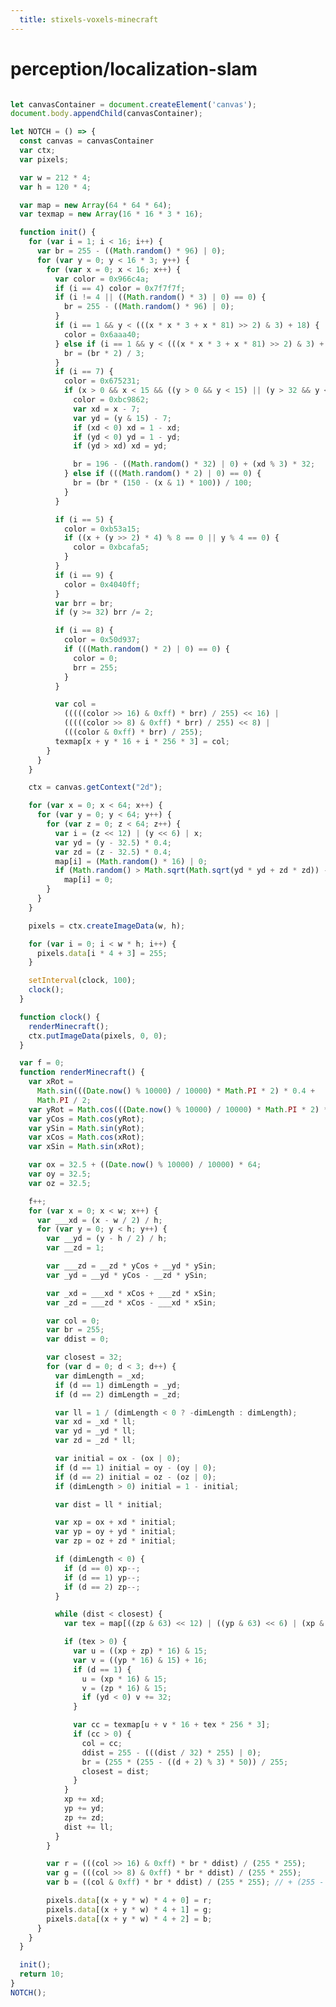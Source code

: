 ```yaml
---
  title: stixels-voxels-minecraft
---
```

# perception/localization-slam



```js

let canvasContainer = document.createElement('canvas');
document.body.appendChild(canvasContainer);

let NOTCH = () => {
  const canvas = canvasContainer
  var ctx;
  var pixels;

  var w = 212 * 4;
  var h = 120 * 4;

  var map = new Array(64 * 64 * 64);
  var texmap = new Array(16 * 16 * 3 * 16);

  function init() {
    for (var i = 1; i < 16; i++) {
      var br = 255 - ((Math.random() * 96) | 0);
      for (var y = 0; y < 16 * 3; y++) {
        for (var x = 0; x < 16; x++) {
          var color = 0x966c4a;
          if (i == 4) color = 0x7f7f7f;
          if (i != 4 || ((Math.random() * 3) | 0) == 0) {
            br = 255 - ((Math.random() * 96) | 0);
          }
          if (i == 1 && y < (((x * x * 3 + x * 81) >> 2) & 3) + 18) {
            color = 0x6aaa40;
          } else if (i == 1 && y < (((x * x * 3 + x * 81) >> 2) & 3) + 19) {
            br = (br * 2) / 3;
          }
          if (i == 7) {
            color = 0x675231;
            if (x > 0 && x < 15 && ((y > 0 && y < 15) || (y > 32 && y < 47))) {
              color = 0xbc9862;
              var xd = x - 7;
              var yd = (y & 15) - 7;
              if (xd < 0) xd = 1 - xd;
              if (yd < 0) yd = 1 - yd;
              if (yd > xd) xd = yd;

              br = 196 - ((Math.random() * 32) | 0) + (xd % 3) * 32;
            } else if (((Math.random() * 2) | 0) == 0) {
              br = (br * (150 - (x & 1) * 100)) / 100;
            }
          }

          if (i == 5) {
            color = 0xb53a15;
            if ((x + (y >> 2) * 4) % 8 == 0 || y % 4 == 0) {
              color = 0xbcafa5;
            }
          }
          if (i == 9) {
            color = 0x4040ff;
          }
          var brr = br;
          if (y >= 32) brr /= 2;

          if (i == 8) {
            color = 0x50d937;
            if (((Math.random() * 2) | 0) == 0) {
              color = 0;
              brr = 255;
            }
          }

          var col =
            (((((color >> 16) & 0xff) * brr) / 255) << 16) |
            (((((color >> 8) & 0xff) * brr) / 255) << 8) |
            (((color & 0xff) * brr) / 255);
          texmap[x + y * 16 + i * 256 * 3] = col;
        }
      }
    }

    ctx = canvas.getContext("2d");

    for (var x = 0; x < 64; x++) {
      for (var y = 0; y < 64; y++) {
        for (var z = 0; z < 64; z++) {
          var i = (z << 12) | (y << 6) | x;
          var yd = (y - 32.5) * 0.4;
          var zd = (z - 32.5) * 0.4;
          map[i] = (Math.random() * 16) | 0;
          if (Math.random() > Math.sqrt(Math.sqrt(yd * yd + zd * zd)) - 0.8)
            map[i] = 0;
        }
      }
    }

    pixels = ctx.createImageData(w, h);

    for (var i = 0; i < w * h; i++) {
      pixels.data[i * 4 + 3] = 255;
    }

    setInterval(clock, 100);
    clock();
  }

  function clock() {
    renderMinecraft();
    ctx.putImageData(pixels, 0, 0);
  }

  var f = 0;
  function renderMinecraft() {
    var xRot =
      Math.sin(((Date.now() % 10000) / 10000) * Math.PI * 2) * 0.4 +
      Math.PI / 2;
    var yRot = Math.cos(((Date.now() % 10000) / 10000) * Math.PI * 2) * 0.4;
    var yCos = Math.cos(yRot);
    var ySin = Math.sin(yRot);
    var xCos = Math.cos(xRot);
    var xSin = Math.sin(xRot);

    var ox = 32.5 + ((Date.now() % 10000) / 10000) * 64;
    var oy = 32.5;
    var oz = 32.5;

    f++;
    for (var x = 0; x < w; x++) {
      var ___xd = (x - w / 2) / h;
      for (var y = 0; y < h; y++) {
        var __yd = (y - h / 2) / h;
        var __zd = 1;

        var ___zd = __zd * yCos + __yd * ySin;
        var _yd = __yd * yCos - __zd * ySin;

        var _xd = ___xd * xCos + ___zd * xSin;
        var _zd = ___zd * xCos - ___xd * xSin;

        var col = 0;
        var br = 255;
        var ddist = 0;

        var closest = 32;
        for (var d = 0; d < 3; d++) {
          var dimLength = _xd;
          if (d == 1) dimLength = _yd;
          if (d == 2) dimLength = _zd;

          var ll = 1 / (dimLength < 0 ? -dimLength : dimLength);
          var xd = _xd * ll;
          var yd = _yd * ll;
          var zd = _zd * ll;

          var initial = ox - (ox | 0);
          if (d == 1) initial = oy - (oy | 0);
          if (d == 2) initial = oz - (oz | 0);
          if (dimLength > 0) initial = 1 - initial;

          var dist = ll * initial;

          var xp = ox + xd * initial;
          var yp = oy + yd * initial;
          var zp = oz + zd * initial;

          if (dimLength < 0) {
            if (d == 0) xp--;
            if (d == 1) yp--;
            if (d == 2) zp--;
          }

          while (dist < closest) {
            var tex = map[((zp & 63) << 12) | ((yp & 63) << 6) | (xp & 63)];

            if (tex > 0) {
              var u = ((xp + zp) * 16) & 15;
              var v = ((yp * 16) & 15) + 16;
              if (d == 1) {
                u = (xp * 16) & 15;
                v = (zp * 16) & 15;
                if (yd < 0) v += 32;
              }

              var cc = texmap[u + v * 16 + tex * 256 * 3];
              if (cc > 0) {
                col = cc;
                ddist = 255 - (((dist / 32) * 255) | 0);
                br = (255 * (255 - ((d + 2) % 3) * 50)) / 255;
                closest = dist;
              }
            }
            xp += xd;
            yp += yd;
            zp += zd;
            dist += ll;
          }
        }

        var r = (((col >> 16) & 0xff) * br * ddist) / (255 * 255);
        var g = (((col >> 8) & 0xff) * br * ddist) / (255 * 255);
        var b = ((col & 0xff) * br * ddist) / (255 * 255); // + (255 -

        pixels.data[(x + y * w) * 4 + 0] = r;
        pixels.data[(x + y * w) * 4 + 1] = g;
        pixels.data[(x + y * w) * 4 + 2] = b;
      }
    }
  }

  init();
  return 10;
}
NOTCH();

```



<!-- 

An **Observable Framework Demo** illustrating the concepts of Perception, Localization, and Simultaneous Localization and Mapping (SLAM). This interactive visualization demonstrates how a robot perceives its environment, localizes itself within a map, and incrementally builds a map of unknown environments.

## Table of Contents
- [Introduction](#introduction)
- [Interactive Visualization](#interactive-visualization)
  - [3D Environment with Three.js](#3d-environment-with-threejs)
  - [Sensor Data Visualization with D3.js](#sensor-data-visualization-with-d3js)
- [References](#references)

## Introduction

Simultaneous Localization and Mapping (SLAM) is a critical capability for autonomous robots, enabling them to navigate unknown environments by building a map while keeping track of their own location within that map. The process involves two main components:

- **Perception**: Sensing and interpreting the environment using various sensors (e.g., LiDAR, cameras).
- **Localization**: Determining the robot's position and orientation within the map.

This demo provides interactive visualizations to explore these concepts using **Three.js** for 3D rendering and **D3.js** for data-driven charts.

## Interactive Visualization

### 3D Environment with Three.js

The following visualization demonstrates a robot navigating a 3D environment while building a map of obstacles.

```html
<!DOCTYPE html>
<html lang="en">
<head>
  <meta charset="UTF-8">
  <title>SLAM Visualization</title>
  <style>
    body { margin: 0; }
    canvas { display: block; }
  </style>
</head>
<body>
  <script src="https://cdnjs.cloudflare.com/ajax/libs/three.js/r128/three.min.js"></script>
  <script>
    // Scene setup
    const scene = new THREE.Scene();
    scene.background = new THREE.Color(0xeeeeee);

    // Camera setup
    const camera = new THREE.PerspectiveCamera(75, window.innerWidth/window.innerHeight, 0.1, 1000);
    camera.position.set(0, 5, 10);
    camera.lookAt(0, 0, 0);

    // Renderer setup
    const renderer = new THREE.WebGLRenderer({antialias: true});
    renderer.setSize(window.innerWidth, window.innerHeight);
    document.body.appendChild(renderer.domElement);

    // Light
    const light = new THREE.DirectionalLight(0xffffff, 1);
    light.position.set(10, 10, 10).normalize();
    scene.add(light);

    // Grid Helper
    const gridHelper = new THREE.GridHelper(20, 20);
    scene.add(gridHelper);

    // Robot representation
    const robotGeometry = new THREE.BoxGeometry(1, 0.5, 1);
    const robotMaterial = new THREE.MeshLambertMaterial({color: 0x00ff00});
    const robot = new THREE.Mesh(robotGeometry, robotMaterial);
    scene.add(robot);

    // Map (obstacles)
    const obstacles = [];
    const obstacleGeometry = new THREE.BoxGeometry(1, 1, 1);
    const obstacleMaterial = new THREE.MeshLambertMaterial({color: 0xff0000});
    for (let i = 0; i < 20; i++) {
      const obstacle = new THREE.Mesh(obstacleGeometry, obstacleMaterial);
      obstacle.position.set(
        (Math.random() - 0.5) * 20,
        0.5,
        (Math.random() - 0.5) * 20
      );
      scene.add(obstacle);
      obstacles.push(obstacle);
    }

    // Robot movement parameters
    let angle = 0;
    const radius = 8;

    // Animation loop
    function animate() {
      requestAnimationFrame(animate);

      // Move robot in a circle
      angle += 0.01;
      robot.position.set(
        radius * Math.cos(angle),
        0.25,
        radius * Math.sin(angle)
      );
      robot.rotation.y += 0.01;

      renderer.render(scene, camera);
    }

    animate();

    // Handle window resize
    window.addEventListener('resize', () => {
      const width = window.innerWidth;
      const height = window.innerHeight;
      renderer.setSize(width, height);
      camera.aspect = width / height;
      camera.updateProjectionMatrix();
    });
  </script>
</body>
</html>
```

**Explanation:**

- **Scene Setup**: Initializes a Three.js scene with a grid helper to represent the ground.
- **Robot Representation**: A green box represents the robot, which moves in a circular path.
- **Obstacles**: Red boxes are randomly placed to simulate obstacles in the environment.
- **Animation Loop**: Continuously updates the robot's position and orientation to simulate movement.

You can view this visualization by saving the above HTML code and opening it in a web browser.

### Sensor Data Visualization with D3.js

The following visualization illustrates sensor data (e.g., LiDAR scans) as the robot navigates the environment.

```html
<!DOCTYPE html>
<meta charset="utf-8">
<style>
  body { font: 12px Arial;}
  .axis path,
  .axis line {
    fill: none;
    stroke: #000;
    shape-rendering: crispEdges;
  }
</style>
<body>
  <svg width="800" height="300"></svg>
  <script src="https://d3js.org/d3.v6.min.js"></script>
  <script>
    const svg = d3.select("svg"),
          width = +svg.attr("width"),
          height = +svg.attr("height"),
          margin = {top: 20, right: 30, bottom: 30, left: 40};

    const x = d3.scaleLinear()
                .domain([0, 360])
                .range([margin.left, width - margin.right]);

    const y = d3.scaleLinear()
                .domain([0, 10])
                .range([height - margin.bottom, margin.top]);

    const xAxis = g => g
      .attr("transform", `translate(0,${height - margin.bottom})`)
      .call(d3.axisBottom(x).ticks(12).tickFormat(d => d + "°"));

    const yAxis = g => g
      .attr("transform", `translate(${margin.left},0)`)
      .call(d3.axisLeft(y));

    svg.append("g").call(xAxis);
    svg.append("g").call(yAxis);

    const line = d3.line()
                   .x(d => x(d.angle))
                   .y(d => y(d.distance));

    // Simulate sensor data
    let sensorData = [];
    for (let angle = 0; angle <= 360; angle += 5) {
      sensorData.push({angle: angle, distance: Math.random() * 10});
    }

    svg.append("path")
       .datum(sensorData)
       .attr("fill", "none")
       .attr("stroke", "steelblue")
       .attr("stroke-width", 1.5)
       .attr("d", line);

    // Update sensor data periodically
    setInterval(() => {
      sensorData = sensorData.map(d => ({
        angle: d.angle,
        distance: Math.max(0, Math.min(10, d.distance + (Math.random() - 0.5)))
      }));
      svg.select("path")
         .datum(sensorData)
         .attr("d", line);
    }, 500);
  </script>
</body>
```

**Explanation:**

- **SVG Setup**: Creates an SVG canvas with axes representing angle (0° to 360°) and distance (0 to 10 units).
- **Sensor Data Simulation**: Generates random distance measurements for each angle to mimic LiDAR scans.
- **Dynamic Updates**: Periodically updates the sensor data to simulate real-time changes as the robot moves.

You can view this visualization by saving the above HTML code and opening it in a web browser.

## References

### Research Papers
1. **"A Survey of Simultaneous Localization and Mapping"**  
   *Huang, C., & Dissanayake, G.*  
   IEEE Transactions on Robotics, 2016.  
   [Link](https://ieeexplore.ieee.org/document/7351850)

2. **"ORB-SLAM: a Versatile and Accurate Monocular SLAM System"**  
   *Mur-Artal, R., Montiel, J.M.M., & Tardós, J.D.*  
   IEEE Transactions on Robotics, 2015.  
   [Link](https://ieeexplore.ieee.org/document/7351850)

3. **"Probabilistic Robotics"**  
   *Sebastian Thrun, Wolfram Burgard, and Dieter Fox*  
   MIT Press, 2005.  
   [Link](http://www.probabilistic-robotics.org/)

4. **"FastSLAM: A Factored Solution to the Simultaneous Localization and Mapping Problem"**  
   *Montemerlo, M., Thrun, S., Koller, D., & Wegbreit, B.*  
   In *Proceedings of the AAAI Conference on Artificial Intelligence*, 2002.  
   [Link](https://www.aaai.org/Papers/AAAI/2002/AAAI02-140.pdf)

5. **"Graph-Based SLAM"**  
   *Grisetti, G., Stachniss, C., & Burgard, W.*  
   Foundations and Trends® in Robotics, 2010.  
   [Link](https://www.nowpublishers.com/article/Details/ROB-015)

### Blogs
1. **"Understanding SLAM: How Robots Map Their World"**  
   *Robot Operating System (ROS) Blog*  
   [Read More](https://www.robotics.org/blog-article.cfm/Understanding-SLAM--How-Robots-Map-Their-World/188)

2. **"A Gentle Introduction to SLAM"**  
   *Towards Data Science*  
   [Read More](https://towardsdatascience.com/a-gentle-introduction-to-slam-f2ab8c3d4970)

3. **"Visual SLAM: An Overview"**  
   *OpenCV Blog*  
   [Read More](https://opencv.org/visual-slam-an-overview/)

4. **"The Fundamentals of SLAM: Understanding the Basics"**  
   *Medium Robotics Collection*  
   [Read More](https://medium.com/robotics-collection/the-fundamentals-of-slam-understanding-the-basics-8a4fdaa6f5a)

5. **"Implementing SLAM Algorithms: A Beginner's Guide"**  
   *Towards AI*  
   [Read More](https://towardsai.net/p/slam-algorithms-beginners-guide) -->

